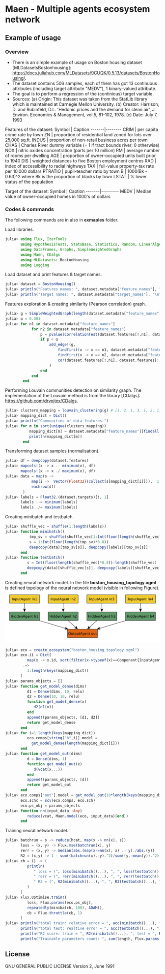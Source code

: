# Maen - Multiple agents ecosystem network




## Example of usage

### Overview

- There is an simple example of usage on Boston housing dataset [MLDatasetsBostonhousing]: <https://docs.juliahub.com/MLDatasets/9CUQK/0.5.13/datasets/BostonHousing/>. 
- The dataset contains 506 samples, each of them has got 13 continuous attributes (including target attribute "MEDV"), 1 binary-valued attribute. 
- The goal is to perform a regression of the (continious) target variable.
- Sources: (a) Origin: This dataset was taken from the StatLib library which is maintained at Carnegie Mellon University. (b) Creator: Harrison, D. and Rubinfeld, D.L. 'Hedonic prices and the demand for clean air', J. Environ. Economics & Management, vol.5, 81-102, 1978. (c) Date: July 7, 1993

Features of the dataset:
Symbol | Caption
-------|--------
CRIM | per capita crime rate by town
ZN | proportion of residential land zoned for lots over 25,000 sq.ft.
INDUS | proportion of non-retail business acres per town
CHAS | Charles River dummy variable (= 1 if tract bounds river; 0 otherwise)
NOX | nitric oxides concentration (parts per 10 million)
RM | average number of rooms per dwelling
AGE | proportion of owner-occupied units built prior to 1940
DIS | weighted distances to five Boston employment centres
RAD | index of accessibility to radial highways
TAX | full-value property-tax rate per 10,000 dollars
PTRATIO | pupil-teacher ratio by town
B | 1000(Bk - 0.63)^2 where Bk is the proportion of blacks by town
LSTAT | % lower status of the population

Target of the dataset:
Symbol | Caption
-------|---------
MEDV | Median value of owner-occupied homes in 1000's of dollars

### Codes & commands

The following commands are in also in **exmaples** folder. 

Load libraries.
```julia
julia> using Flux, IterTools
       using HypothesisTests, StatsBase, Statistics, Random, LinearAlgebra
       using DataFrames, Graphs, SimpleWeightedGraphs
       using Maen, CDalgs
       using MLDatasets: BostonHousing
       using Logging
```

Load dataset and print features & target names.
```julia
julia> dataset = BostonHousing()
julia> println("Features names: ", dataset.metadata["feature_names"], "\n")
julia> println("Target names: ", dataset.metadata["target_names"], "\n")
```

Features exploration & creating similarity (Pearson correlation) graph.
```julia
julia> g = SimpleWeightedGraph(length(dataset.metadata["feature_names"]))
julia> α = 0.001
julia> for n1 in dataset.metadata["feature_names"]
            for n2 in dataset.metadata["feature_names"]
                p = pvalue(CorrelationTest(dataset.features[!,n1], dataset.features[!,n2]))
                if p < α
                    add_edge!(g,
                        findfirst(x -> x == n1, dataset.metadata["feature_names"]),
                        findfirst(x -> x == n2, dataset.metadata["feature_names"]),
                        cor(dataset.features[!,n1], dataset.features[!,n2])
                    )
                end
            end
        end
```

Performing Louvain communities detection on similarity graph. The implementation of the Louvain method is from the library [CDalgs]: <https://github.com/drvojtex/CDalgs>. 
```julia
julia> clusters_mapping = louvain_clustering(g) # [1, 2, 1, 3, 1, 2, 1, 4, 1, 1, 1, 4, 1]
julia> mapping_dict = Dict()
julia> println("Communities of data features:")
julia> for m in sort(unique(clusters_mapping))
           mapping_dict[m] = dataset.metadata["feature_names"][findall(x -> x == m, clusters_mapping)]
           println(mapping_dict[m])
        end
```

Transforming dataset samples (normalisation).
```julia
julia> df = deepcopy(dataset.features)
julai> mapcols!(x -> x .- minimum(x), df)
       mapcols!(x -> x ./ maximum(x), df)
julia> data = map(s -> 
            map(i ->  Vector{Float32}(collect(s[mapping_dict[i]])),  1:length(keys(mapping_dict))),
            eachrow(df)
        )
julia> labels = Float32.(dataset.targets)[!, 1]
       labels .-= minimum(labels)
       labels ./= maximum(labels)
```

Creating minibatch and testbatch.
```julia
julia> shuffle_vec = shuffle(1:length(labels))
julia> function minibatch()
           tmp_sv = shuffle(shuffle_vec[1:Int(floor(length(shuffle_vec)*0.8))])
           s = 1:Int(floor(length(tmp_sv)*0.8))
           deepcopy(data)[tmp_sv[s]], deepcopy(labels)[tmp_sv[s]]'
       end
julia> function testbatch()
          s = Int(floor(length(shuffle_vec)*0.8)):length(shuffle_vec)
          deepcopy(data)[shuffle_vec[s]], deepcopy(labels)[shuffle_vec[s]]'
       end
```

Creating neural network model. In the file **boston_housing_topology.xgml** is defined topology of the neural network model (visible in following Figure).
![Alt text](examples/boston_housing_topology.png?raw=true) 
```julia
julia> eco = create_ecosystem("boston_housing_topology.xgml")
julia> eco.ii = Dict( 
          map(x -> x.id, sort(filter(x->typeof(x)==Component{InputAgent}, collect(values(eco.comps))), by=x->parse(Int, replace(x.name, "in"=>""))))
        .=>
          1:length(keys(mapping_dict))
       )
julia> params_objects = []
julia> function get_model_dense(dims)
          d1 = Dense(dims, 10, relu)
          d2 = Dense(10, 10, relu)
          function get_model_dense(x)
             d2(d1(x))
          end
          append!(params_objects, [d1, d2])
          return get_model_dense
       end
julia> for i=1:length(keys(mapping_dict))
          eco.comps[string("h",i)].model = 
            get_model_dense(length(mapping_dict[i]))
       end
julia> function get_model_out(dims)
          d = Dense(dims, 1)
          function get_model_out(x)
             d(vcat(x...))
          end
          append!(params_objects, [d])
          return get_model_out
       end
julia> eco.comps["out"].model = get_model_out(10*length(keys(mapping_dict)))
       eco.schc = scv(eco.comps, eco.sch)
       eco.ps_obj = params_objects
julia> function nn(input_data::Any)
          reduce(vcat, Maen.model(eco, input_data)[end])
       end
```

Training neural network model.
```julia
julia> batchrun = s -> reduce(hcat, map(x -> nn(x), s))
       loss = (x, y) -> Flux.mse(batchrun(x), y)
       rerr = (x, y) -> median(abs.(map(x->nn(x), x) .- y)./abs.(y))
       R2 = (x,y) -> 1 - sum((batchrun(x).-y).^2)/sum((y.-mean(y)).^2)
julia> cb = () -> (
          println(        
             " loss = (", loss(minibatch()...), ", ", loss(testbatch()...), " )", 
             " rerr = (", rerr(minibatch()...), ", ", rerr(testbatch()...), " )",
             " R2 = (", R2(minibatch()...), ", ", R2(testbatch()...), " )"
          )
       )    
julia> Flux.Optimise.train!(
          loss, Flux.params(eco.ps_obj), 
          repeatedly(minibatch, 100), ADAM(),
          cb = Flux.throttle(cb, 1)
       )
julia> println("total train: relative error = ", acc(minibatch()...), " loss = ", loss(minibatch()...));
       println("total test: realtive error = ", acc(testbatch()...), " loss = ", loss(testbatch()...));
       println("R2 score: train = ", R2(minibatch()...), ", test = ", R2(testbatch()...))
       println("Trainable parameters count: ", sum(length, Flux.params(eco.ps_obj)))
```

## License

GNU GENERAL PUBLIC LICENSE Version 2, June 1991

   
